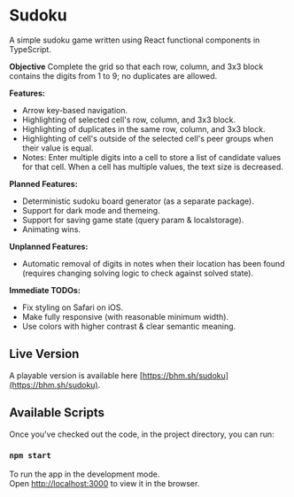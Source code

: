 # Sudoku

A simple sudoku game written using React functional components in TypeScript.

**Objective**
Complete the grid so that each row, column, and 3x3 block contains the digits from 1 to 9; no duplicates are allowed.

**Features:**
- Arrow key-based navigation.
- Highlighting of selected cell's row, column, and 3x3 block.
- Highlighting of duplicates in the same row, column, and 3x3 block.
- Highlighting of cell's outside of the selected cell's peer groups when their value is equal.
- Notes: Enter multiple digits into a cell to store a list of candidate values for that cell. When a cell has multiple values, the text size is decreased.

**Planned Features:**
- Deterministic sudoku board generator (as a separate package).
- Support for dark mode and themeing.
- Support for saving game state (query param & localstorage).
- Animating wins.

**Unplanned Features:**
- Automatic removal of digits in notes when their location has been found (requires changing solving logic to check against solved state).

**Immediate TODOs:**
- Fix styling on Safari on iOS.
- Make fully responsive (with reasonable minimum width).
- Use colors with higher contrast & clear semantic meaning.

## Live Version
A playable version is available here [https://bhm.sh/sudoku](https://bhm.sh/sudoku).

## Available Scripts

Once you've checked out the code, in the project directory, you can run:

### `npm start`

To run the app in the development mode.\
Open [http://localhost:3000](http://localhost:3000) to view it in the browser.